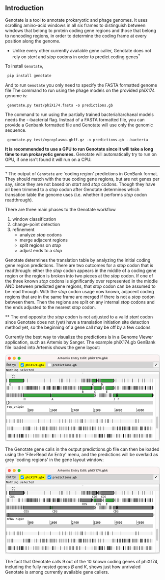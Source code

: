 
Introduction
------------

Genotate is a tool to annotate prokaryotic and phage genomes.  It uses scrolling amino-acid
windows in all six frames to distinguish between windows that belong to protein coding gene
regions and those that belong to noncoding regions, in order to determine the coding frame
at every position along the genome.  

* Unlike every other currently available gene caller, Genotate does not rely on *start* and
   *stop* codons in order to predict coding genes<sup>†</sup>


To install `Genotate`,
```sh
 pip install genotate
```

And to run `Genotate` you only need to specify the FASTA formatted genome file
The command to run using the phage models on the provided phiX174 genome is:
```
 genotate.py test/phiX174.fasta -o predictions.gb
```
The command to run using the partially trained bacterial/archaeal models needs the --bacterial flag. Instead of
a FASTA formatted file, you can provide a Genbank formatted file and Genotate will use only the genomic sequence.
```
 genotate.py test/mycoplasma.gbff.gz -o predictions.gb --bacteria
```
**It is recommended to use a GPU to run Genotate since it will take a long time to run prokaryotic 
genomes.**  Genotate will automatically try to run on GPU, if one isn't found it will run on a CPU.

---

† The output of `Genotate` are 'coding region' predictions in GenBank format.  They should match 
with the true coding gene regions, but are not genes per say, since they are not based on *start* and
*stop* codons. Though they have all been trimmed to a *stop* codon after Genotate determines which transation table the genome uses (i.e. whether it performs *stop* codon readthrough).

There are three main phases to the Genotate workflow
1. window classification 
2. change-point detection
3. refinement
   * analyze *stop* codons
   * merge adjacent regions
   * split regions on *stop*
   * adjust ends to a *stop*

Genotate determines the translation table by analyzing the initial coding gene region 
predictions.  There are two outcomes for a *stop* codon that is readthrough: either the *stop* 
codon appears in the middle of a coding gene region or the region is broken into two pieces at 
the *stop* codon. If one of the three known *stop* codons is significantly over represented in the 
middle AND between predicted gene regions, that *stop* codon can be assumed to be read through. 
With the *stop* codon usage now known, adjacent coding regions that are in the same frame are 
merged if there is not a *stop* codon between them. Then the regions are split on any internal 
*stop* codons and the ends adjusted to the nearest *stop* codon.

** The end opposite the *stop* codon is not adjusted to a valid *start* codon since Genotate does not
(yet) have a translation initiation site detection method yet, so the beginning of a gene call may be off by a few codons


Currently the best way to visualize the predictions is in a Genome Viewer application, such
as Artemis by Sanger. The example phiX174.gb GenBank file loaded into Artemis shows the 
gene layout:

![](https://github.com/deprekate/genotate/blob/main/src/genes.png)

The Genotate gene calls in the output predictions.gb file can then be loaded using the 'File>Read An Entry' menu, and the
predictions will be overlaid as grey 'coding regions' in the gene layout window:

![](https://github.com/deprekate/genotate/blob/main/src/predictions.png)


The fact that Genotate calls 9 out of the 10 known coding genes of phiX174, including the fully nested genes *B* and *K*, shows just how
unrivaled Genotate is among currently available gene callers.
